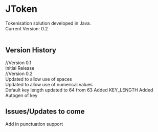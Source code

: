 # JToken
Tokenisation solution developed in Java.
<br>
Current Version: 0.2
<br>
<br>
<h2>Version History</h2>
//Version 0.1
<br>
Initial Release
<br>
//Version 0.2
<br>
Updated to allow use of spaces
<br>
Updated to allow use of numerical values
<br>
Default key length updated to 64 from 63
Added KEY_LENGTH
Added Autogen of key
<h2> Issues/Updates to come </h2>
Add in punctuation support

